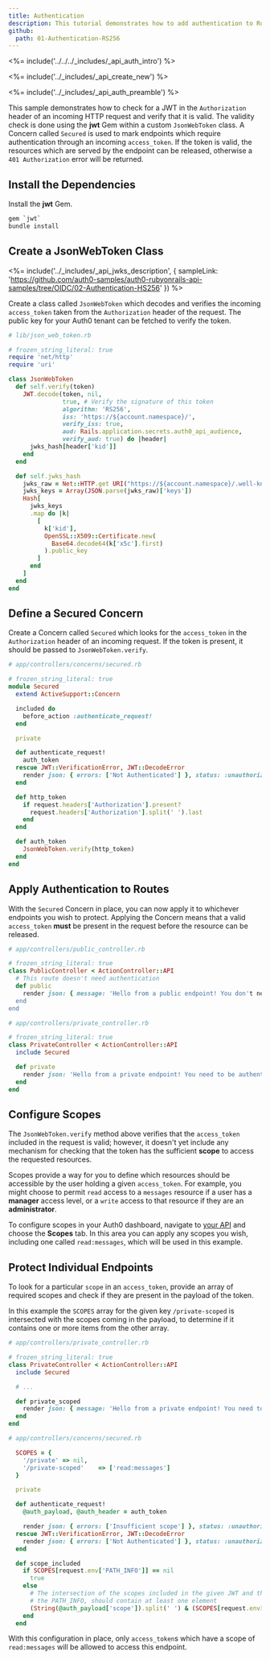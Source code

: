 ```yaml
---
title: Authentication
description: This tutorial demonstrates how to add authentication to Ruby on Rails API
github:
  path: 01-Authentication-RS256
---
```


<%= include('../../../_includes/_api_auth_intro') %>

<%= include('../_includes/_api_create_new') %>

<%= include('../_includes/_api_auth_preamble') %>

This sample demonstrates how to check for a JWT in the `Authorization` header of an incoming HTTP request and verify that it is valid. The validity check is done using the **jwt** Gem within a custom `JsonWebToken` class. A Concern called `Secured` is used to mark endpoints which require authentication through an incoming `access_token`. If the token is valid, the resources which are served by the endpoint can be released, otherwise a `401 Authorization` error will be returned.

## Install the Dependencies

Install the **jwt** Gem.

```bash
gem `jwt`
bundle install
```

## Create a JsonWebToken Class

<%= include('../_includes/_api_jwks_description', { sampleLink: 'https://github.com/auth0-samples/auth0-rubyonrails-api-samples/tree/OIDC/02-Authentication-HS256' }) %>

Create a class called `JsonWebToken` which decodes and verifies the incoming `access_token` taken from the `Authorization` header of the request. The public key for your Auth0 tenant can be fetched to verify the token.

```rb
# lib/json_web_token.rb

# frozen_string_literal: true
require 'net/http'
require 'uri'

class JsonWebToken
  def self.verify(token)
    JWT.decode(token, nil,
               true, # Verify the signature of this token
               algorithm: 'RS256',
               iss: 'https://${account.namespace}/',
               verify_iss: true,
               aud: Rails.application.secrets.auth0_api_audience,
               verify_aud: true) do |header|
      jwks_hash[header['kid']]
    end
  end

  def self.jwks_hash
    jwks_raw = Net::HTTP.get URI("https://${account.namespace}/.well-known/jwks.json")
    jwks_keys = Array(JSON.parse(jwks_raw)['keys'])
    Hash[
      jwks_keys
      .map do |k|
        [
          k['kid'],
          OpenSSL::X509::Certificate.new(
            Base64.decode64(k['x5c'].first)
          ).public_key
        ]
      end
    ]
  end
end
```

## Define a Secured Concern

Create a Concern called `Secured` which looks for the `access_token` in the `Authorization` header of an incoming request. If the token is present, it should be passed to `JsonWebToken.verify`.

```rb
# app/controllers/concerns/secured.rb

# frozen_string_literal: true
module Secured
  extend ActiveSupport::Concern

  included do
    before_action :authenticate_request!
  end

  private

  def authenticate_request!
    auth_token
  rescue JWT::VerificationError, JWT::DecodeError
    render json: { errors: ['Not Authenticated'] }, status: :unauthorized
  end

  def http_token
    if request.headers['Authorization'].present?
      request.headers['Authorization'].split(' ').last
    end
  end

  def auth_token
    JsonWebToken.verify(http_token)
  end
end
```

## Apply Authentication to Routes

With the `Secured` Concern in place, you can now apply it to whichever endpoints you wish to protect. Applying the Concern means that a valid `access_token` **must** be present in the request before the resource can be released.

```rb
# app/controllers/public_controller.rb

# frozen_string_literal: true
class PublicController < ActionController::API
  # This route doesn't need authentication
  def public
    render json: { message: 'Hello from a public endpoint! You don't need to be authenticated to see this.' }
  end
end
```

```rb
# app/controllers/private_controller.rb

# frozen_string_literal: true
class PrivateController < ActionController::API
  include Secured

  def private
    render json: 'Hello from a private endpoint! You need to be authenticated to see this.'
  end
end
```

## Configure Scopes

The `JsonWebToken.verify` method above verifies that the `access_token` included in the request is valid; however, it doesn't yet include any mechanism for checking that the token has the sufficient **scope** to access the requested resources.

Scopes provide a way for you to define which resources should be accessible by the user holding a given `access_token`. For example, you might choose to permit `read` access to a `messages` resource if a user has a **manager** access level, or a `write` access to that resource if they are an **administrator**.

To configure scopes in your Auth0 dashboard, navigate to [your API](${manage_url}/#/apis) and choose the **Scopes** tab. In this area you can apply any scopes you wish, including one called `read:messages`, which will be used in this example.

## Protect Individual Endpoints

To look for a particular `scope` in an `access_token`, provide an array of required scopes and check if they are present in the payload of the token.

In this example the `SCOPES` array for the given key `/private-scoped` is intersected with the scopes coming in the payload, to determine if it contains one or more items from the other array.

```rb
# app/controllers/private_controller.rb

# frozen_string_literal: true
class PrivateController < ActionController::API
  include Secured

  # ...

  def private_scoped
    render json: { message: 'Hello from a private endpoint! You need to be authenticated and have a scope of read:messages to see this.' }
  end
end
```

```rb
# app/controllers/concerns/secured.rb

  SCOPES = {
    '/private' => nil,
    '/private-scoped'    => ['read:messages']
  }

  private

  def authenticate_request!
    @auth_payload, @auth_header = auth_token

    render json: { errors: ['Insufficient scope'] }, status: :unauthorized unless scope_included
  rescue JWT::VerificationError, JWT::DecodeError
    render json: { errors: ['Not Authenticated'] }, status: :unauthorized
  end

  def scope_included
    if SCOPES[request.env['PATH_INFO']] == nil
      true
    else
      # The intersection of the scopes included in the given JWT and the ones in the SCOPES hash needed to access
      # the PATH_INFO, should contain at least one element
      (String(@auth_payload['scope']).split(' ') & (SCOPES[request.env['PATH_INFO']])).any?
    end
  end
```

With this configuration in place, only `access_token`s which have a scope of `read:messages` will be allowed to access this endpoint.
